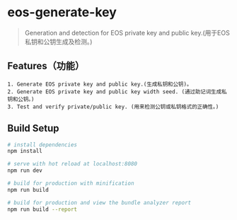 # eos-generate-key

> Generation and detection for EOS private key and public key.(用于EOS私钥和公钥生成及检测。)

## Features（功能）

    1. Generate EOS private key and public key.(生成私钥和公钥)。
    2. Generate EOS private key and public key width seed. (通过助记词生成私钥和公钥。)
    3. Test and verify private/public key. (用来检测公钥或私钥格式的正确性。)

## Build Setup

``` bash
# install dependencies
npm install

# serve with hot reload at localhost:8080
npm run dev

# build for production with minification
npm run build

# build for production and view the bundle analyzer report
npm run build --report
```


